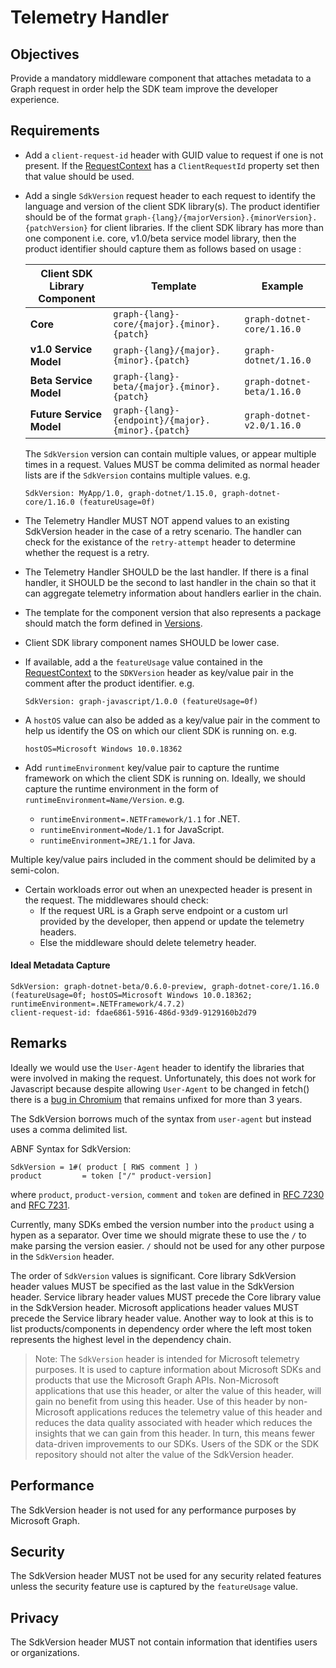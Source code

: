 # Telemetry Handler

## Objectives

Provide a mandatory middleware component that attaches metadata to a Graph request in order help the SDK team improve the developer experience.

## Requirements

- Add a `client-request-id` header with GUID value to request if one is not present.  If the [RequestContext](../middleware/RequestContext.md) has a `ClientRequestId` property set then that value should be used.

- Add a single `SdkVersion` request header to each request to identify the language and version of the client SDK library(s). The product identifier should be of the format `graph-{lang}/{majorVersion}.{minorVersion}.{patchVersion}` for client libraries. If the client SDK library has more than one component i.e. core, v1.0/beta service model library, then the product identifier should capture them as follows based on usage :

    | Client SDK Library Component | Template | Example |
    | --- | --- | --- |
    | **Core** | `graph-{lang}-core/{major}.{minor}.{patch}` | `graph-dotnet-core/1.16.0` |
    | **v1.0 Service Model** | `graph-{lang}/{major}.{minor}.{patch}` | `graph-dotnet/1.16.0` |
    | **Beta Service Model** | `graph-{lang}-beta/{major}.{minor}.{patch}` | `graph-dotnet-beta/1.16.0` |
    | **Future Service Model** | `graph-{lang}-{endpoint}/{major}.{minor}.{patch}` | `graph-dotnet-v2.0/1.16.0` |
    
    The `SdkVersion` version can contain multiple values, or appear multiple times in a request. Values MUST be comma delimited as normal header lists are if the `SdkVersion` contains multiple values. e.g.

    ```
    SdkVersion: MyApp/1.0, graph-dotnet/1.15.0, graph-dotnet-core/1.16.0 (featureUsage=0f)
    ```

- The Telemetry Handler MUST NOT append values to an existing SdkVersion header in the case of a retry scenario. The handler can check for the existance of the `retry-attempt` header to determine whether the request is a retry.

- The Telemetry Handler SHOULD be the last handler. If there is a final handler, it SHOULD be the second to last handler in the chain so that it can aggregate telemetry information about handlers earlier in the chain.

- The template for the component version that also represents a package should match the form defined in [Versions](../Versions.md).

- Client SDK library component names SHOULD be lower case.

- If available, add a the `featureUsage` value contained in the [RequestContext](../middleware/RequestContext.md) to the `SDKVersion` header as key/value pair in the comment after the product identifier. e.g.

    `SdkVersion: graph-javascript/1.0.0 (featureUsage=0f)`

- A `hostOS` value can also be added as a key/value pair in the comment to help us identify the OS on which our client SDK is running on. e.g.

    `hostOS=Microsoft Windows 10.0.18362`

- Add `runtimeEnvironment` key/value pair to capture the runtime framework on which the client SDK is running on. Ideally, we should capture the runtime environment in the form of `runtimeEnvironment=Name/Version`. e.g.

    - `runtimeEnvironment=.NETFramework/1.1` for .NET.
    - `runtimeEnvironment=Node/1.1` for JavaScript.
    - `runtimeEnvironment=JRE/1.1` for Java.

Multiple key/value pairs included in the comment should be delimited by a semi-colon.

- Certain workloads error out when an unexpected header is present in the request. The middlewares should check:
  - If the request URL is a Graph serve endpoint or a custom url provided by the developer, then append or update the telemetry headers.
  - Else the middleware should delete telemetry header.

#### Ideal Metadata Capture
```
SdkVersion: graph-dotnet-beta/0.6.0-preview, graph-dotnet-core/1.16.0 (featureUsage=0f; hostOS=Microsoft Windows 10.0.18362; runtimeEnvironment=.NETFramework/4.7.2)
client-request-id: fdae6861-5916-486d-93d9-9129160b2d79

```

## Remarks

Ideally we would use the `User-Agent` header to identify the libraries that were involved in making the request.  Unfortunately, this does not work for Javascript because despite allowing `User-Agent` to be changed in fetch() there is a [bug in Chromium](https://bugs.chromium.org/p/chromium/issues/detail?id=571722) that remains unfixed for more than 3 years.

The SdkVersion borrows much of the syntax from `user-agent` but instead uses a comma delimited list.

ABNF Syntax for SdkVersion:

    SdkVersion = 1#( product [ RWS comment ] )
    product         = token ["/" product-version]

where `product`, `product-version`, `comment` and `token` are defined in [RFC 7230](https://tools.ietf.org/html/rfc7230) and [RFC 7231](https://tools.ietf.org/html/rfc7231).

Currently, many SDKs embed the version number into the `product` using a hypen as a separator.  Over time we should migrate these to use the `/` to make parsing the version easier. `/` should not be used for any other purpose in the `SdkVersion` header.

The order of `SdkVersion` values is significant. Core library SdkVersion header values MUST be specified as the last value in the SdkVersion header. Service library header values MUST precede the Core library value in the SdkVersion header. Microsoft applications header values MUST precede the Service library header value. Another way to look at this is to list products/components in dependency order where the left most token represents the highest level in the dependency chain.

> Note: The `SdkVersion` header is intended for Microsoft telemetry purposes. It is used to capture information about Microsoft SDKs and products that use the Microsoft Graph APIs. Non-Microsoft applications that use this header, or alter the value of this header, will gain no benefit from using this header. Use of this header by non-Microsoft applications reduces the telemetry value of this header and reduces the data quality associated with header which reduces the insights that we can gain from this header. In turn, this means fewer data-driven improvements to our SDKs. Users of the SDK or the SDK repository should not alter the value of the SdkVersion header.

## Performance

The SdkVersion header is not used for any performance purposes by Microsoft Graph.

## Security

The SdkVersion header MUST not be used for any security related features unless the security feature use is captured by the `featureUsage` value. 

## Privacy

The SdkVersion header MUST not contain information that identifies users or organizations.
